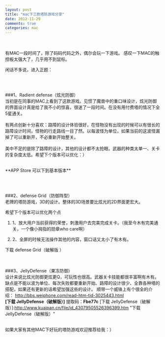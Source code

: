 ```yaml
---
layout: post
title: "mac下三款塔防游戏分享"
date: 2012-11-29
comments: true
categories: mac
---
```

<br><br>
有MAC一段时间了，除了码码代码之外，偶尔会玩一下游戏。
感叹一下MAC的触控板太强大了，几乎用不到鼠标。

闲话不多说，进入正题：  


<br><br>


###1、Radient defense（炫光防御）
<br>
当初是在同事的MAC上看到了这款游戏。见惯了魔兽中的重口味设计，炫光防御的界面设计真是给了我不小的惊喜，很迷了一段时间。在没有用付费塔的情况下全5星通关。<br><br>
有两点创新十分喜欢：路障的设计体验很好，在怪物没有出现的时候可以有很长的路障设计时间，怪物的行走路线一目了然。以每波怪为单位，如果当前的这波怪漏掉了可以重新开，不必重新开始整关。<br><br>
美中不足的是除了路障的设计，其他的设计都不太抢眼。武器的种类太单一、关卡的复杂度太低。希望下个版本可以优化：）

<br>
**APP Store 可以下到基本版本**  

<br><br>

###2、defense Grid（防御阵型）
<br>
老牌的塔防游戏，3D的设计。整体的3D场景要比炫光的2D界面更宏大。
     
    
希望下个版本可以优化两个点

1.  1、放大用户当前获得的荣誉，刺激用户去完美完成关卡。（我至今木有完美通关，一个像小拇指的勋章who care啊）

2.  2、全屏的时候无法操作其他的内容，窗口话又太小了有木有。
   

下载 defense Grid（破解版 ）

<br><br>
###3、JellyDefense（果冻防御）
<br>
设计来说比炫光防御更炫更Q，可玩性也很高。武器关卡技能都很丰富啊有木有。
缺点是不能以波为单位、每次失败都要重新开始、路障的设计很少、全靠各种塔的搭配，如果还有更新的话希望加强这些的设计。
顺带一个威锋上有个很全的介绍： <http://bbs.weiphone.com/read-htm-tid-3025443.html>
<br>
**[下载 JellyDefense（破解版）]**  提取码：**Fbe77c**
[下载 JellyDefense（破解版）]:http://www.kuaipan.cn/file/id_43079505526396399.htm  "下载 JellyDefense（破解版）"  


<br>
如果大家有其他MAC下好玩的塔防游戏欢迎推荐给我：）
